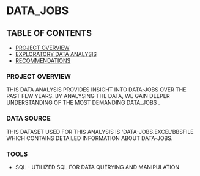 # DATA_JOBS

## TABLE OF CONTENTS
- [PROJECT OVERVIEW](#project-overview)
- [EXPLORATORY DATA ANALYSIS](#exploratory-data-analysis)
- [RECOMMENDATIONS](#recommendtionS)

### PROJECT OVERVIEW
THIS DATA ANALYSIS PROVIDES INSIGHT INTO DATA-JOBS OVER THE PAST FEW YEARS. BY ANALYSING THE DATA, WE GAIN DEEPER UNDERSTANDING OF THE MOST DEMANDING DATA_JOBS .

### DATA SOURCE 
THIS DATASET USED FOR THIS ANALYSIS IS 'DATA-JOBS.EXCEL'BBSFILE WHICH CONTAINS DETAILED INFORMATION ABOUT DATA-JOBS.

### TOOLS
- SQL - UTILIZED SQL FOR DATA QUERYING AND MANIPULATION
